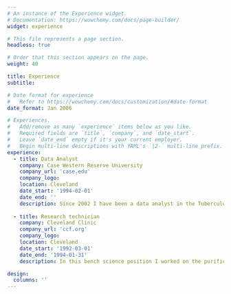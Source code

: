 ```yaml
---
# An instance of the Experience widget.
# Documentation: https://wowchemy.com/docs/page-builder/
widget: experience

# This file represents a page section.
headless: true

# Order that this section appears on the page.
weight: 40

title: Experience
subtitle:

# Date format for experience
#   Refer to https://wowchemy.com/docs/customization/#date-format
date_format: Jan 2006

# Experiences.
#   Add/remove as many `experience` items below as you like.
#   Required fields are `title`, `company`, and `date_start`.
#   Leave `date_end` empty if it's your current employer.
#   Begin multi-line descriptions with YAML's `|2-` multi-line prefix.
experience:
  - title: Data Analyst
    company: Case Western Reserve University
    company_url: 'case.edu'
    company_logo: 
    location: Cleveland
    date_start: '1994-02-01'
    date_end: ''
    description: Since 2002 I have been a data analyst in the Tuberculosis Research Unit at CWRU. My responsibilities include statistical support for lab experiments, observational studies and clinical trials. I manage several projects and oversee the collection, storage and analysis of study data. I am proficient in R, SAS and Linux/Unix scripting languages and have experience using REDCap, OpenClinica and Access databases. From 1994 to 2002 I worked as a statisical geneticist in the department of Population and Quantitative Health Sciences at CWRU. 
        
  - title: Research technician
    company: Cleveland Clinic
    company_url: 'ccf.org'
    company_logo: 
    location: Cleveland
    date_start: '1992-03-01'
    date_end: '1994-01-31'
    description: In this bench science position I worked on the purification and characterization of proteins. I am proficient in liquid chromatography, mammalian cell culture, and molecular biology.

design:
  columns: ''
---
```

